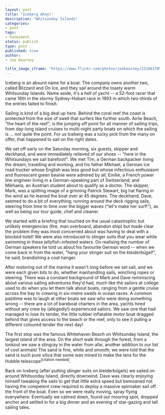```yaml
---
layout: post
title: "Iceberg Ahoy!"
description: "Whitsunday Islands"
categories:
- post
tags:
- honeyment
status: publish
type: post
published: true
author:
- Joe Kearney

title_image_iframe: "https://www.flickr.com/photos/joekearney/23166170541/in/album-72157660647306877/player/"
---
```


Iceberg is an absurd name for a boat. The company owns another two, called Blizzard and On Ice, and they sail around the toasty warm Whitsunday Islands. Name aside, it's a hell of yacht -- a 52-foot racer that came 16th in the stormy Sydney-Hobart race in 1993 in which two-thirds of the entries failed to finish.

Sailing is kind of a big deal up here. Behind the coral reef the coast is protected from the size of swell that surfers like further south. Airlie Beach, "the heart of the reef", is the jumping off point for all manner of sailing trips, from day-long island cruises to multi-night party boats on which the sailing is ... not quite the point. For us Iceberg was a lucky pick from the many on offer, that happened to sail on the right dates.

We set off early on the Saturday morning, six guests, skipper and deckhand, and were immediately relieved of our shoes -- "here in the Whitsundays we sail barefoot!". We met Tim, a German backpacker living the dream, travelling and working, and his father Mikhael, a German ice road trucker whose English was less good but whose infectious enthusiasm and fluorescent green beanie were admired by all; Emilie, a French power line engineer living in a German-speaking part of Switzerland; and Mikhaela, an Austrian student about to qualify as a doctor. The skipper, Mark, was a spitting image of a grinning Patrick Stewart, big hat flaring in the wind as he leaned the boat over at 45 degrees. The deckhand, Dave, seemed to do a bit of everything; running around the deck rigging sails, steering from time to time over the bigger waves ("let's make her surf!"), as well as being our tour guide, chef and cleaner.

We started with a briefing that touched on the usual catastrophic but unlikely emergencies (fire, man overboard, abandon ship) but made clear the problem they was most concerned about was having to deal with a blocked toilet! We were also introduced to stinger suits that you wear while swimming in these jellyfish-infested waters. On realising the number of German speakers he told us about his favourite German word -- when we come back in from the water, "hang your stinger suit on the _kleiderbügel_!", he said, brandishing a coat hanger.

After motoring out of the marina it wasn't long before we set sail, and we were each given bits to do, whether manhandling sails, winching ropes or steering. There was a constant background of Mark and Dave reminiscing about various sailing adventures they'd had, much like the sailors at college used to do when you let them talk about boats, ranging from a gentle cruise across the bay to crewing in six-metre swells in ocean races. A common pasttime was to laugh at other boats we saw who were doing something wrong -- there are a lot of bareboat charters in the area, yachts hired without any crew by (allegedly!) experienced sailors. We saw one that had managed to lose its tender, the little rubber inflatable motor boat dragged behind that gives access to the beach or the reef, only to see it pulling a different coloured tender the next day!

The first stop was the famous Whitehaven Beach on Whitsunday Island, the largest island of the area. On the short walk through the forest, from a lookout we saw a stingray in the water from afar, another addition to our list of cool animals! The sand is fine, white and smooth; we were told that the sand is such pure silica that some was mined to make the lens for the Hubble telescope<sup>[citation needed]</sup>.

Back on Iceberg (after putting stinger suits on kleiderbügels) we sailed on around Whitsunday Island, directly downwind. Dave was clearly enjoying himself tweaking the sails to get that little extra speed but bemoaned not having the competent crew required to deploy a massive spinnaker sail off the front of the boat. Even so we were really moving, spray flying everywhere. Eventually we calmed down, found our mooring spot, dropped anchor and settled in for a big dinner and an evening of star-gazing and tall sailing tales.

